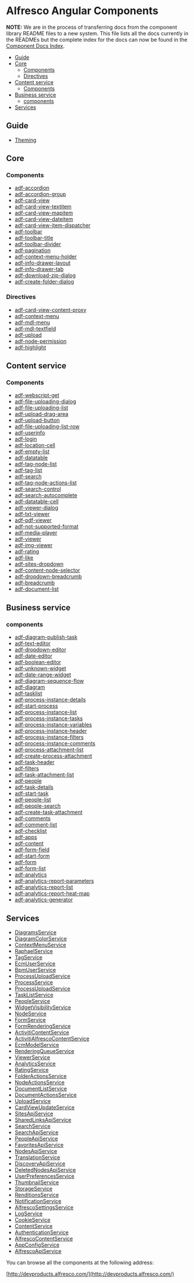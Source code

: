 # Alfresco Angular Components

**NOTE:** We are in the process of transferring docs from the component library
README files to a new system. This file lists all the docs currently in the
READMEs but the complete index for the docs can now be found in the
[Component Docs Index](docIndex.md).

<!-- markdown-toc start - Don't edit this section.  npm run toc to generate it-->

<!-- toc -->

- [Guide](#guide)
- [Core](#core)
  * [Components](#components)
  * [Directives](#directives)
- [Content service](#content-service)
  * [Components](#components-1)
- [Business service](#business-service)
  * [components](#components)
- [Services](#services)

<!-- tocstop -->

<!-- markdown-toc end -->

## Guide

- [Theming](../docs/theming.md)

## Core

### Components

<!-- CORE START-->
- [adf-accordion](ng2-alfresco-core/README.md)
- [adf-accordion-group](ng2-alfresco-core/README.md)
- [adf-card-view](ng2-alfresco-core/README.md)
- [adf-card-view-textitem](ng2-alfresco-core/README.md)
- [adf-card-view-mapitem](ng2-alfresco-core/README.md)
- [adf-card-view-dateitem](ng2-alfresco-core/README.md)
- [adf-card-view-item-dispatcher](ng2-alfresco-core/README.md)
- [adf-toolbar](ng2-alfresco-core/README.md)
- [adf-toolbar-title](ng2-alfresco-core/README.md)
- [adf-toolbar-divider](ng2-alfresco-core/README.md)
- [adf-pagination](ng2-alfresco-core/README.md)
- [adf-context-menu-holder](ng2-alfresco-core/README.md)
- [adf-info-drawer-layout](ng2-alfresco-core/README.md)
- [adf-info-drawer-tab](ng2-alfresco-core/README.md)
- [adf-download-zip-dialog](ng2-alfresco-core/README.md)
- [adf-create-folder-dialog](ng2-alfresco-core/README.md)<!-- CORE END-->
<!-- CORE END-->

### Directives

<!-- CORE DIRECTIVE START-->
- [adf-card-view-content-proxy](ng2-alfresco-core/README.md)
- [adf-context-menu](ng2-alfresco-core/README.md)
- [adf-mdl-menu](ng2-alfresco-core/README.md)
- [adf-mdl-textfield](ng2-alfresco-core/README.md)
- [adf-upload](ng2-alfresco-core/README.md)
- [adf-node-permission](ng2-alfresco-core/README.md)
- [adf-highlight](ng2-alfresco-core/README.md)<!-- CORE DIRECTIVE END-->

## Content service

### Components

<!-- CONTENT START-->
- [adf-webscript-get](ng2-alfresco-webscript/README.md)
- [adf-file-uploading-dialog](ng2-alfresco-upload/README.md)
- [adf-file-uploading-list](ng2-alfresco-upload/README.md)
- [adf-upload-drag-area](ng2-alfresco-upload/README.md)
- [adf-upload-button](ng2-alfresco-upload/README.md)
- [adf-file-uploading-list-row](ng2-alfresco-upload/README.md)
- [adf-userinfo](ng2-alfresco-userinfo/README.md)
- [adf-login](ng2-alfresco-login/README.md)
- [adf-location-cell](ng2-alfresco-datatable/README.md)
- [adf-empty-list](ng2-alfresco-datatable/README.md)
- [adf-datatable](ng2-alfresco-datatable/README.md)
- [adf-tag-node-list](ng2-alfresco-tag/README.md)
- [adf-tag-list](ng2-alfresco-tag/README.md)
- [adf-search](ng2-alfresco-search/README.md)
- [adf-tag-node-actions-list](ng2-alfresco-tag/README.md)
- [adf-search-control](ng2-alfresco-search/README.md)
- [adf-search-autocomplete](ng2-alfresco-search/README.md)
- [adf-datatable-cell](ng2-alfresco-datatable/README.md)
- [adf-viewer-dialog](ng2-alfresco-viewer/README.md)
- [adf-txt-viewer](ng2-alfresco-viewer/README.md)
- [adf-pdf-viewer](ng2-alfresco-viewer/README.md)
- [adf-not-supported-format](ng2-alfresco-viewer/README.md)
- [adf-media-player](ng2-alfresco-viewer/README.md)
- [adf-viewer](ng2-alfresco-viewer/README.md)
- [adf-img-viewer](ng2-alfresco-viewer/README.md)
- [adf-rating](ng2-alfresco-social/README.md)
- [adf-like](ng2-alfresco-social/README.md)
- [adf-sites-dropdown](ng2-alfresco-documentlist/README.md)
- [adf-content-node-selector](ng2-alfresco-documentlist/README.md)
- [adf-dropdown-breadcrumb](ng2-alfresco-documentlist/README.md)
- [adf-breadcrumb](ng2-alfresco-documentlist/README.md)
- [adf-document-list](ng2-alfresco-documentlist/README.md)<!-- CONTENT END-->
<!-- CONTENT END-->

<!-- CONTENT DIRECTIVE START--><!-- CONTENT DIRECTIVE END-->

## Business service

### components

<!-- BUSINESS START-->
- [adf-diagram-publish-task](ng2-activiti-diagrams/README.md)
- [adf-text-editor](ng2-activiti-form/README.md)
- [adf-dropdown-editor](ng2-activiti-form/README.md)
- [adf-date-editor](ng2-activiti-form/README.md)
- [adf-boolean-editor](ng2-activiti-form/README.md)
- [adf-unknown-widget](ng2-activiti-form/README.md)
- [adf-date-range-widget](ng2-activiti-analytics/README.md)
- [adf-diagram-sequence-flow](ng2-activiti-diagrams/README.md)
- [adf-diagram](ng2-activiti-diagrams/README.md)
- [adf-tasklist](ng2-activiti-tasklist/README.md)
- [adf-process-instance-details](ng2-activiti-processlist/README.md)
- [adf-start-process](ng2-activiti-processlist/README.md)
- [adf-process-instance-list](ng2-activiti-processlist/README.md)
- [adf-process-instance-tasks](ng2-activiti-processlist/README.md)
- [adf-process-instance-variables](ng2-activiti-processlist/README.md)
- [adf-process-instance-header](ng2-activiti-processlist/README.md)
- [adf-process-instance-filters](ng2-activiti-processlist/README.md)
- [adf-process-instance-comments](ng2-activiti-processlist/README.md)
- [adf-process-attachment-list](ng2-activiti-processlist/README.md)
- [adf-create-process-attachment](ng2-activiti-processlist/README.md)
- [adf-task-header](ng2-activiti-tasklist/README.md)
- [adf-filters](ng2-activiti-tasklist/README.md)
- [adf-task-attachment-list](ng2-activiti-tasklist/README.md)
- [adf-people](ng2-activiti-tasklist/README.md)
- [adf-task-details](ng2-activiti-tasklist/README.md)
- [adf-start-task](ng2-activiti-tasklist/README.md)
- [adf-people-list](ng2-activiti-tasklist/README.md)
- [adf-people-search](ng2-activiti-tasklist/README.md)
- [adf-create-task-attachment](ng2-activiti-tasklist/README.md)
- [adf-comments](ng2-activiti-tasklist/README.md)
- [adf-comment-list](ng2-activiti-tasklist/README.md)
- [adf-checklist](ng2-activiti-tasklist/README.md)
- [adf-apps](ng2-activiti-tasklist/README.md)
- [adf-content](ng2-activiti-form/README.md)
- [adf-form-field](ng2-activiti-form/README.md)
- [adf-start-form](ng2-activiti-form/README.md)
- [adf-form](ng2-activiti-form/README.md)
- [adf-form-list](ng2-activiti-form/README.md)
- [adf-analytics](ng2-activiti-analytics/README.md)
- [adf-analytics-report-parameters](ng2-activiti-analytics/README.md)
- [adf-analytics-report-list](ng2-activiti-analytics/README.md)
- [adf-analytics-report-heat-map](ng2-activiti-analytics/README.md)
- [adf-analytics-generator](ng2-activiti-analytics/README.md)<!-- BUSINESS END-->
<!-- BUSINESS END-->

<!-- BUSINESS DIRECTIVE START--><!-- BUSINESS DIRECTIVE END-->

## Services

<!-- SERVICES START-->
- [DiagramsService](ng2-activiti-diagrams/src/services/diagrams.service.ts)
- [DiagramColorService](ng2-activiti-diagrams/src/services/diagram-color.service.ts)
- [ContextMenuService](ng2-alfresco-core/src/components/context-menu/context-menu.service.ts)
- [RaphaelService](ng2-activiti-diagrams/src/components/raphael/raphael.service.ts)
- [TagService](ng2-alfresco-tag/src/services/tag.service.ts)
- [EcmUserService](ng2-alfresco-userinfo/src/services/ecm-user.service.ts)
- [BpmUserService](ng2-alfresco-userinfo/src/services/bpm-user.service.ts)
- [ProcessUploadService](ng2-activiti-processlist/src/services/process-upload.service.ts)
- [ProcessService](ng2-activiti-processlist/src/services/process.service.ts)
- [ProcessUploadService](ng2-activiti-tasklist/src/services/process-upload.service.ts)
- [TaskListService](ng2-activiti-tasklist/src/services/tasklist.service.ts)
- [PeopleService](ng2-activiti-tasklist/src/services/people.service.ts)
- [WidgetVisibilityService](ng2-activiti-form/src/services/widget-visibility.service.ts)
- [NodeService](ng2-activiti-form/src/services/node.service.ts)
- [FormService](ng2-activiti-form/src/services/form.service.ts)
- [FormRenderingService](ng2-activiti-form/src/services/form-rendering.service.ts)
- [ActivitiContentService](ng2-activiti-form/src/services/activiti-content-service.ts)
- [ActivitiAlfrescoContentService](ng2-activiti-form/src/services/activiti-alfresco.service.ts)
- [EcmModelService](ng2-activiti-form/src/services/ecm-model.service.ts)
- [RenderingQueueService](ng2-alfresco-viewer/src/services/rendering-queue.services.ts)
- [ViewerService](ng2-alfresco-viewer/src/services/viewer.service.ts)
- [AnalyticsService](ng2-activiti-analytics/src/services/analytics.service.ts)
- [RatingService](ng2-alfresco-social/src/services/rating.service.ts)
- [FolderActionsService](ng2-alfresco-documentlist/src/services/folder-actions.service.ts)
- [NodeActionsService](ng2-alfresco-documentlist/src/services/node-actions.service.ts)
- [DocumentListService](ng2-alfresco-documentlist/src/services/document-list.service.ts)
- [DocumentActionsService](ng2-alfresco-documentlist/src/services/document-actions.service.ts)
- [UploadService](ng2-alfresco-core/src/services/upload.service.ts)
- [CardViewUpdateService](ng2-alfresco-core/src/services/card-view-update.service.ts)
- [SitesApiService](ng2-alfresco-core/src/services/sites-api.service.ts)
- [SharedLinksApiService](ng2-alfresco-core/src/services/shared-links-api.service.ts)
- [SearchService](ng2-alfresco-core/src/services/search.service.ts)
- [SearchApiService](ng2-alfresco-core/src/services/search-api.service.ts)
- [PeopleApiService](ng2-alfresco-core/src/services/people-api.service.ts)
- [FavoritesApiService](ng2-alfresco-core/src/services/favorites-api.service.ts)
- [NodesApiService](ng2-alfresco-core/src/services/nodes-api.service.ts)
- [TranslationService](ng2-alfresco-core/src/services/translation.service.ts)
- [DiscoveryApiService](ng2-alfresco-core/src/services/discovery-api.service.ts)
- [DeletedNodesApiService](ng2-alfresco-core/src/services/deleted-nodes-api.service.ts)
- [UserPreferencesService](ng2-alfresco-core/src/services/user-preferences.service.ts)
- [ThumbnailService](ng2-alfresco-core/src/services/thumbnail.service.ts)
- [StorageService](ng2-alfresco-core/src/services/storage.service.ts)
- [RenditionsService](ng2-alfresco-core/src/services/renditions.service.ts)
- [NotificationService](ng2-alfresco-core/src/services/notification.service.ts)
- [AlfrescoSettingsService](ng2-alfresco-core/src/services/alfresco-settings.service.ts)
- [LogService](ng2-alfresco-core/src/services/log.service.ts)
- [CookieService](ng2-alfresco-core/src/services/cookie.service.ts)
- [ContentService](ng2-alfresco-core/src/services/content.service.ts)
- [AuthenticationService](ng2-alfresco-core/src/services/authentication.service.ts)
- [AlfrescoContentService](ng2-alfresco-core/src/services/alfresco-content.service.ts)
- [AppConfigService](ng2-alfresco-core/src/services/app-config.service.ts)
- [AlfrescoApiService](ng2-alfresco-core/src/services/alfresco-api.service.ts)<!-- SERVICES END-->

You can browse all the components at the following address:

[http://devproducts.alfresco.com/](http://devproducts.alfresco.com/)
